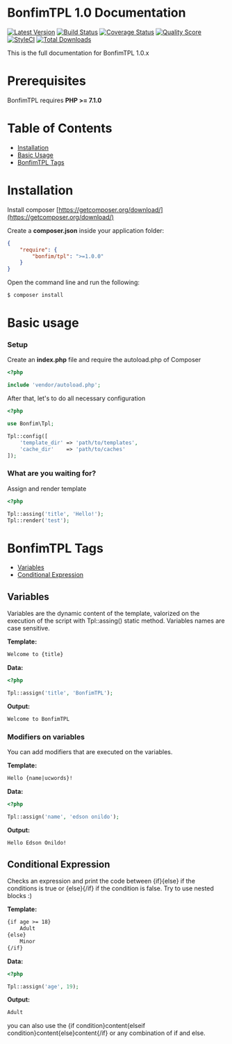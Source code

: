 # BonfimTPL 1.0 Documentation

[![Latest Version][ico-version]][link-version]
[![Build Status][ico-travis]][link-travis]
[![Coverage Status][ico-scrutinizer]][link-scrutinizer]
[![Quality Score][ico-code-quality]][link-code-quality]
[![StyleCI][ico-styleci]][link-styleci]
[![Total Downloads][ico-downloads]][link-downloads]

This is the full documentation for BonfimTPL 1.0.x

# Prerequisites

BonfimTPL requires **PHP >= 7.1.0**

# Table of Contents

* [Installation](#installation)
* [Basic Usage](#basic-usage)
* [BonfimTPL Tags](#bonfimtpl-tags)

# Installation

Install composer [https://getcomposer.org/download/](https://getcomposer.org/download/)

Create a **composer.json** inside your application folder:
``` json
{
    "require": {
        "bonfim/tpl": ">=1.0.0"
    }
}
```

Open the command line and run the following:
``` sh
$ composer install
```

# Basic usage

### Setup

Create an **index.php** file and require the autoload.php of Composer

``` php
<?php

include 'vendor/autoload.php';
```

After that, let's to do all necessary configuration

``` php
<?php

use Bonfim\Tpl;

Tpl::config([
    'template_dir' => 'path/to/templates',
    'cache_dir'    => 'path/to/caches'
]);
```

### What are you waiting for?

Assign and render template

``` php
<?php

Tpl::assing('title', 'Hello!');
Tpl::render('test');
```

# BonfimTPL Tags

* [Variables](#variables)
* [Conditional Expression](#conditional-expression)

## Variables

Variables are the dynamic content of the template, valorized on the execution of the script with Tpl::assing() static method. Variables names are case sensitive.

**Template:**
``` html
Welcome to {title}
```

**Data:**
``` php
<?php

Tpl::assign('title', 'BonfimTPL');
```

**Output:**
``` html
Welcome to BonfimTPL
```

### Modifiers on variables

You can add modifiers that are executed on the variables.

**Template:**
``` html
Hello {name|ucwords}!
```

**Data:**
``` php
<?php

Tpl::assign('name', 'edson onildo');
```

**Output:**
``` html
Hello Edson Onildo!
```

## Conditional Expression

Checks an expression and print the code between {if}{else} if the conditions is true or {else}{/if} if the condition is false. Try to use nested blocks :)

**Template:**
``` html
{if age >= 18}
    Adult
{else}
    Minor
{/if}
```

**Data:**
``` php
<?php

Tpl::assign('age', 19);
```

**Output:**
``` html
Adult
```

you can also use the {if condition}content{elseif condition}content{else}content{/if} or any combination of if and else.

[ico-version]: https://img.shields.io/github/release/BonfimSystems/View.svg?style=flat-square
[ico-travis]: https://img.shields.io/travis/BonfimSystems/View/master.svg?style=flat-square
[ico-scrutinizer]: https://img.shields.io/scrutinizer/coverage/g/BonfimSystems/View.svg?style=flat-square
[ico-code-quality]: https://img.shields.io/scrutinizer/g/BonfimSystems/View.svg?style=flat-square
[ico-styleci]: https://styleci.io/repos/124528765/shield?branch=master
[ico-downloads]: https://img.shields.io/packagist/dt/bonfim/view.svg?style=flat-square

[link-version]:https://github.com/thephpleague/uri-parser/releases
[link-travis]: https://travis-ci.org/BonfimSystems/View
[link-scrutinizer]: https://scrutinizer-ci.com/g/BonfimSystems/View/code-structure
[link-code-quality]: https://scrutinizer-ci.com/g/BonfimSystems/View
[link-styleci]: https://styleci.io/repos/124528765
[link-downloads]: https://packagist.org/packages/bonfim/view
[link-author]: https://github.com/EdsonOnildoJR
[link-contributors]: ../../contributors
